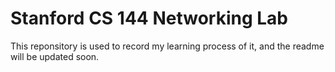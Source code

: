 Stanford CS 144 Networking Lab
==============================

This reponsitory is used to record my learning process of it,
and the readme will be updated soon.
